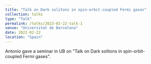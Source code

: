 ```yaml
---
title: "Talk on Dark solitons in spin-orbit-coupled Fermi gases"
collection: talks
type: "Talk"
permalink: /talks/2023-02-22-talk-1
venue: "Universitat de Barcelona"
date: 2022-02-22
location: "Spain"
---
```


Antonio gave a seminar in UB on "Talk on Dark solitons in spin-orbit-coupled Fermi gases".
